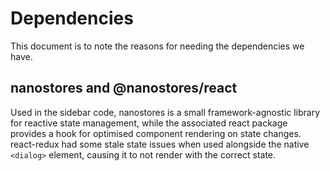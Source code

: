 # Dependencies

This document is to note the reasons for needing the dependencies we have.

## nanostores and @nanostores/react

Used in the sidebar code, nanostores is a small framework-agnostic library for reactive state management, while the associated react package provides a hook for optimised component rendering on state changes. react-redux had some stale state issues when used alongside the native `<dialog>` element, causing it to not render with the correct state.

